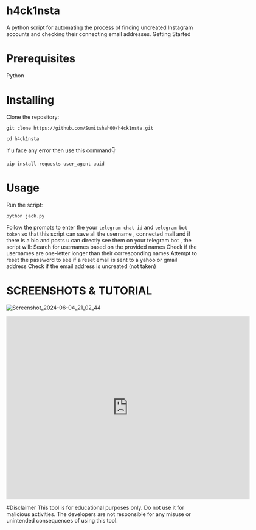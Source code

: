 # h4ck1nsta

A python script for automating the process of finding uncreated Instagram accounts and checking their connecting email addresses.
Getting Started

# Prerequisites
 Python 

# Installing
Clone the repository:

`git clone https://github.com/Sumitshah00/h4ck1nsta.git`

`cd h4ck1nsta`

if u face any error then use this command👇

`pip install requests user_agent uuid`


# Usage
Run the script:

`python jack.py`

Follow the prompts to enter the your `telegram chat id` and `telegram bot token` so that this script can save all the username , connected mail and if there is a bio and posts u can directly see them on your telegram bot , 
the script will:
Search for usernames based on the provided names
Check if the usernames are one-letter longer than their corresponding names
Attempt to reset the password to see if a reset email is sent to a yahoo or gmail address
Check if the email address is uncreated (not taken)

# SCREENSHOTS & TUTORIAL

![Screenshot_2024-06-04_21_02_44](https://github.com/Sumitshah00/h4ck1nsta/assets/149252561/30a180fb-41ea-43d0-9678-c47f1659c91a)


<iframe width="640" height="480" src="https://www.youtube.com/embed/lrrdFX9mc-c" frameborder="0" allow="accelerometer; autoplay; encrypted-media; gyroscope; picture-in-picture" allowfullscreen></iframe>

#Disclaimer
This tool is for educational purposes only. Do not use it for malicious activities. The developers are not responsible for any misuse or unintended consequences of using this tool.
